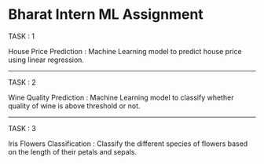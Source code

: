 # Bharat Intern ML Assignment 

TASK : 1

House Price Prediction :
Machine Learning model to predict house price using linear regression.

-------------------------------------------------------------------------------------------------------

TASK : 2

Wine Quality Prediction :
Machine Learning model to classify whether quality of wine is above threshold or not.

-------------------------------------------------------------------------------------------------------

TASK : 3

Iris Flowers Classification :
Classify the different species of flowers based on the length of their petals and sepals.






